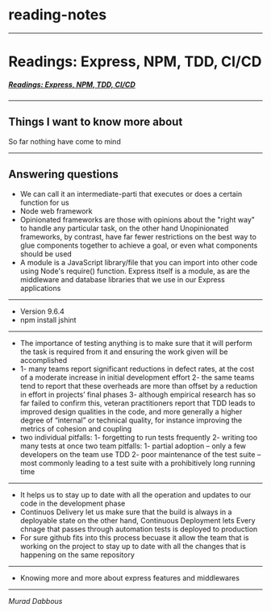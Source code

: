 # reading-notes

---

# Readings: Express, NPM, TDD, CI/CD

##### [Readings: Express, NPM, TDD, CI/CD](https://murad-shadeh.github.io/reading-notes/express-reading)

---

## Things I want to know more about

So far nothing have come to mind

---

## Answering questions

- We can call it an intermediate-parti that executes or does a certain function for us
- Node web framework
- Opinionated frameworks are those with opinions about the "right way" to handle any particular task, on the other hand
  Unopinionated frameworks, by contrast, have far fewer restrictions on the best way to glue components together to achieve a goal, or even what components should be used
- A module is a JavaScript library/file that you can import into other code using Node's require() function. Express itself is a module, as are the middleware and database libraries that we use in our Express applications

---

- Version 9.6.4
- npm install jshint

---

- The importance of testing anything is to make sure that it will perform the task is required from it and ensuring the work given will be accomplished
- 1- many teams report significant reductions in defect rates, at the cost of a moderate increase in initial development effort
  2- the same teams tend to report that these overheads are more than offset by a reduction in effort in projects’ final phases
  3- although empirical research has so far failed to confirm this, veteran practitioners report that TDD leads to improved design qualities in the code, and more generally a higher degree of “internal” or technical quality, for instance improving the metrics of cohesion and coupling
- two individual pitfalls:
  1- forgetting to run tests frequently
  2- writing too many tests at once
  two team pitfalls:
  1- partial adoption – only a few developers on the team use TDD
  2- poor maintenance of the test suite – most commonly leading to a test suite with a prohibitively long running time

---

- It helps us to stay up to date with all the operation and updates to our code in the development phase
- Continuos Delivery let us make sure that the build is always in a deployable state on the other hand, Continuous Deployment lets Every chnage that passes through automation tests is deployed to production
- For sure github fits into this process becuase it allow the team that is working on the project to stay up to date with all the changes that is happening on the same repository

---

- Knowing more and more about express features and middlewares

---

_Murad Dabbous_
